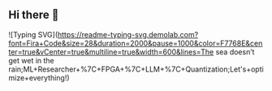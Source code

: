## Hi there 👋

![Typing SVG](https://readme-typing-svg.demolab.com?font=Fira+Code&size=28&duration=2000&pause=1000&color=F7768E&center=true&vCenter=true&multiline=true&width=600&lines=The sea doesn’t get wet in the rain;ML+Researcher+%7C+FPGA+%7C+LLM+%7C+Quantization;Let's+optimize+everything!)

